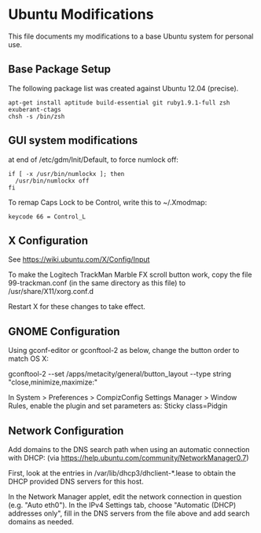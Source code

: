 <!--
Marked Style: GitHub
-->

# Ubuntu Modifications

This file documents my modifications to a base Ubuntu system for personal use.

## Base Package Setup

The following package list was created against Ubuntu 12.04 (precise).

```
apt-get install aptitude build-essential git ruby1.9.1-full zsh
exuberant-ctags
chsh -s /bin/zsh
```

## GUI system modifications

at end of /etc/gdm/Init/Default, to force numlock off:

```
if [ -x /usr/bin/numlockx ]; then
  /usr/bin/numlockx off
fi
```

To remap Caps Lock to be Control, write this to ~/.Xmodmap:
```
keycode 66 = Control_L
```

## X Configuration

See https://wiki.ubuntu.com/X/Config/Input

To make the Logitech TrackMan Marble FX scroll button work, copy the
file 99-trackman.conf (in the same directory as this file) to
/usr/share/X11/xorg.conf.d

Restart X for these changes to take effect.

## GNOME Configuration

Using gconf-editor or gconftool-2 as below, change the button order to
match OS X:

gconftool-2 --set /apps/metacity/general/button_layout --type string "close,minimize,maximize:"

In System > Preferences > CompizConfig Settings Manager > Window Rules, 
enable the plugin and set parameters as:
Sticky     class=Pidgin

## Network Configuration

Add domains to the DNS search path when using an automatic connection
with DHCP: (via https://help.ubuntu.com/community/NetworkManager0.7)

  First, look at the entries in /var/lib/dhcp3/dhclient-*.lease to
  obtain the DHCP provided DNS servers for this host.

  In the Network Manager applet, edit the network connection in
  question (e.g. "Auto eth0").  In the IPv4 Settings tab, choose
  "Automatic (DHCP) addresses only", fill in the DNS servers from
  the file above and add search domains as needed.
